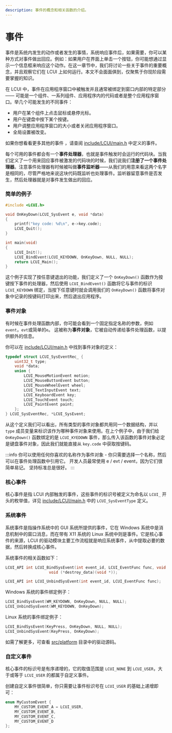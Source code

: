 ```yaml
---
description: 事件的概念和相关函数的介绍。
---
```


# 事件

事件是系统内发生的动作或者发生的事情，系统响应事件后，如果需要，你可以某种方式对事件做出回应。例如：如果用户在界面上单击一个按钮，你可能想通过显示一个信息框来响应这个动作。在这一章节中，我们将讨论一些关于事件的重要概念，并且观察它们在 LCUI 上如何运行。本文不会面面俱到，仅聚焦于你现阶段需要掌握的知识。

在 LCUI 中，事件在应用程序窗口中被触发并且通常被绑定到窗口内部的特定部分 —— 可能是一个组件、一系列组件、应用程序内的代码或者是整个应用程序窗口。举几个可能发生的不同事件：

* 用户在某个组件上点击鼠标或悬停光标。
* 用户在键盘中按下某个按键。
* 用户调整应用程序窗口的大小或者关闭应用程序窗口。
* 全局设置被改变。

如果你想看看更多其他的事件 ，请查阅 [include/LCUI/main.h](https://github.com/lc-soft/LCUI/blob/345031d74ca65225ec3623e0c92d448f54f5052b/include/LCUI/main.h#L38-L58) 中定义的事件。

每个可用的事件都会有一个**事件处理器**，也就是事件触发时会运行的代码块。当我们定义了一个用来回应事件被激发的代码块的时候，我们说我们**注册了一个事件处理器**。注意事件处理器有时候被叫做**事件监听器**——从我们的用意来看这两个名字是相同的，尽管严格地来说这块代码既监听也处理事件。监听器留意事件是否发生，然后处理器就是对事件发生做出的回应。

### 简单的例子

```c
#include <LCUI.h>

void OnKeyDown(LCUI_SysEvent e, void *data)
{
    printf("key code: %d\n", e->key.code);
    LCUI_Quit();
}

int main(void)
{
    LCUI_Init();
    LCUI_BindEvent(LCUI_KEYDOWN, OnKeyDown, NULL, NULL);
    return LCUI_Main();
}
```

这个例子实现了按任意键退出的功能，我们定义了一个 `OnKeyDown()` 函数作为按键按下事件的处理器，然后使用 `LCUI_BindEvent()` 函数将它与事件的标识 `LCUI_KEYDOWN` 绑定，当按下任意键时就会调用我们的 `OnKeyDown()` 函数将事件对象中记录的按键码打印出来，然后退出应用程序。

### 事件对象

&#x20;有时候在事件处理函数内部，你可能会看到一个固定指定名称的参数，例如`event`，`evt`或简单的`e`。 这被称为**事件对象**，它被自动传递给事件处理函数，以提供额外的信息。

你可以在 [include/LCUI/main.h](https://github.com/lc-soft/LCUI/blob/345031d74ca65225ec3623e0c92d448f54f5052b/include/LCUI/main.h#L109-L121) 中找到事件对象的定义：

```c
typedef struct LCUI_SysEventRec_ {
	uint32_t type;
	void *data;
	union {
		LCUI_MouseMotionEvent motion;
		LCUI_MouseButtonEvent button;
		LCUI_MouseWheelEvent wheel;
		LCUI_TextInputEvent text;
		LCUI_KeyboardEvent key;
		LCUI_TouchEvent touch;
		LCUI_PaintEvent paint;
	};
} LCUI_SysEventRec, *LCUI_SysEvent;
```

从这个定义我们可以看出，所有类型的事件对象都共用同一个数据结构，并以 `type` 成员变量来标识该作为哪种事件对象来使用。在上个例子中，由于我们给 `OnKeyDown()` 函数绑定的是 `LCUI_KYEDOWN` 事件，那么传入该函数的事件对象必定是键盘事件对象，因此我们就能直接从 `key.code` 中获取按键码。

:::info
你可以使用任何你喜欢的名称作为事件对象 - 你只需要选择一个名称，然后可以在事件处理函数中引用它。 开发人员最常使用 e / evt / event，因为它们很简单易记。 坚持标准总是很好。
:::

### 核心事件

核心事件是指 LCUI 内部触发的事件，这些事件的标识号被定义为命名以 `LCUI_` 开头的枚举值，详见 [include/LCUI/main.h](https://github.com/lc-soft/LCUI/blob/345031d74ca65225ec3623e0c92d448f54f5052b/include/LCUI/main.h#L109-L121) 中的 `LCUI_SysEventType` 定义。

### 系统事件

系统事件是指操作系统中的 GUI 系统所提供的事件，它在 Windows 系统中是消息机制中的窗口消息，而在带有 X11 系统的 Linux 系统中则是事件。它是核心事件的来源，LCUI 的驱动模块主要工作流程就是响应系统事件，从中提取必要的数据，然后转换成核心事件。

系统事件的相关函数如下：

```c
LCUI_API int LCUI_BindSysEvent(int event_id, LCUI_EventFunc func, void *data,
			       void (*destroy_data)(void *));

LCUI_API int LCUI_UnbindSysEvent(int event_id, LCUI_EventFunc func);
```

Windows 系统的事件绑定例子：

```c
LCUI_BindSysEvent(WM_KEYDOWN, OnKeyDown, NULL, NULL);
LCUI_UnbindSysEvent(WM_KEYDOWN, OnKeyDown);
```

Linux 系统的事件绑定例子：

```c
LCUI_BindSysEvent(KeyPress, OnKeyDown, NULL, NULL);
LCUI_UnbindSysEvent(KeyPress, OnKeyDown);
```

如需了解更多，可查看 [src/platform](https://github.com/lc-soft/LCUI/tree/master/src/platform) 目录中的驱动源码。

### 自定义事件

核心事件的标识号是有序递增的，它的取值范围是 `LCUI_NONE` 到 `LCUI_USER`，大于或等于 `LCUI_USER` 的都属于自定义事件。

创建自定义事件很简单，你只需要让事件标识号在  `LCUI_USER` 的基础上递增即可：

```c
enum MyCustomEvent {
    MY_CUSTOM_EVENT_A = LCUI_USER,
    MY_CUSTOM_EVENT_B,
    MY_CUSTOM_EVENT_C,
    MY_CUSTOM_EVENT_D
};
```
